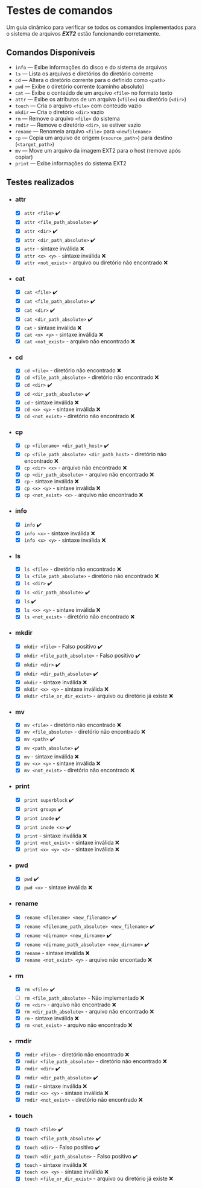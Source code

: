 # Testes de comandos

Um guia dinâmico para verificar se todos os comandos implementados para o sistema de arquivos **_EXT2_** estão funcionando corretamente.

## Comandos Disponíveis

- `info` &mdash; Exibe informações do disco e do sistema de arquivos
- `ls` &mdash; Lista os arquivos e diretórios do diretório corrente
- `cd` &mdash; Altera o diretório corrente para o definido como `<path>`
- `pwd` &mdash; Exibe o diretório corrente (caminho absoluto)
- `cat` &mdash; Exibe o conteúdo de um arquivo `<file>` no formato texto
- `attr` &mdash; Exibe os atributos de um arquivo (`<file>`) ou diretório (`<dir>`)
- `touch` &mdash; Cria o arquivo `<file>` com conteúdo vazio
- `mkdir` &mdash; Cria o diretório `<dir>` vazio
- `rm` &mdash; Remove o arquivo `<file>` do sistema
- `rmdir` &mdash; Remove o diretório `<dir>`, se estiver vazio
- `rename` &mdash; Renomeia arquivo `<file>` para `<newfilename>`
- `cp` &mdash; Copia um arquivo de origem (`<source_path>`) para destino (`<target_path>`)
- `mv` &mdash; Move um arquivo da imagem EXT2 para o host (remove após copiar)
- `print` &mdash; Exibe informações do sistema EXT2

## Testes realizados

- ### attr

  - [x] `attr <file>` ✔️
  - [x] `attr <file_path_absolute>` ✔️
  - [x] `attr <dir>` ✔️
  - [x] `attr <dir_path_absolute>` ✔️
  - [x] `attr` - sintaxe inválida ❌
  - [x] `attr <x> <y>` - sintaxe inválida ❌
  - [x] `attr <not_exist>` - arquivo ou diretório não encontrado ❌

- ### cat

  - [x] `cat <file>` ✔️
  - [x] `cat <file_path_absolute>` ✔️
  - [x] `cat <dir>` ✔️
  - [x] `cat <dir_path_absolute>` ✔️
  - [x] `cat` - sintaxe inválida ❌
  - [x] `cat <x> <y>` - sintaxe inválida ❌
  - [x] `cat <not_exist>` - arquivo não encontrado ❌

- ### cd

  - [x] `cd <file>` - diretório não encontrado ❌
  - [x] `cd <file_path_absolute>` - diretório não encontrado ❌
  - [x] `cd <dir>` ✔️
  - [x] `cd <dir_path_absolute>` ✔️
  - [x] `cd` - sintaxe inválida ❌
  - [x] `cd <x> <y>` - sintaxe inválida ❌
  - [x] `cd <not_exist>` - diretório não encontrado ❌

- ### cp

  - [x] `cp <filename> <dir_path_host>` ✔️
  - [x] `cp <file_path_absolute> <dir_path_host>` - diretório não encontrado ❌
  - [x] `cp <dir> <x>` - arquivo não encontrado ❌
  - [x] `cp <dir_path_absolute>` - arquivo não encontrado ❌
  - [x] `cp` - sintaxe inválida ❌
  - [x] `cp <x> <y>` - sintaxe inválida ❌
  - [x] `cp <not_exist> <x>` - arquivo não encontrado ❌

- ### info

  - [x] `info` ✔️
  - [x] `info <x>` - sintaxe inválida ❌
  - [x] `info <x> <y>` - sintaxe inválida ❌

- ### ls

  - [x] `ls <file>` - diretório não encontrado ❌
  - [x] `ls <file_path_absolute>` - diretório não encontrado ❌
  - [x] `ls <dir>` ✔️
  - [x] `ls <dir_path_absolute>` ✔️
  - [x] `ls` ✔️
  - [x] `ls <x> <y>` - sintaxe inválida ❌
  - [x] `ls <not_exist>` - diretório não encontrado ❌

- ### mkdir

  - [x] `mkdir <file>` - Falso positivo ✔️
  - [x] `mkdir <file_path_absolute>` - Falso positivo ✔️
  - [x] `mkdir <dir>` ✔️
  - [x] `mkdir <dir_path_absolute>` ✔️
  - [x] `mkdir` - sintaxe inválida ❌
  - [x] `mkdir <x> <y>` - sintaxe inválida ❌
  - [x] `mkdir <file_or_dir_exist>` - arquivo ou diretório já existe ❌

- ### mv

  - [x] `mv <file>` - diretório não encontrado ❌
  - [x] `mv <file_absolute>` - diretório não encontrado ❌
  - [x] `mv <path>` ✔️
  - [x] `mv <path_absolute>` ✔️
  - [x] `mv` - sintaxe inválida ❌
  - [x] `mv <x> <y>` - sintaxe inválida ❌
  - [x] `mv <not_exist>` - diretório não encontrado ❌

- ### print

  - [x] `print superblock` ✔️
  - [x] `print groups` ✔️
  - [x] `print inode` ✔️
  - [x] `print inode <x>` ✔️
  - [x] `print` - sintaxe inválida ❌
  - [x] `print <not_exist>` - sintaxe inválida ❌
  - [x] `print <x> <y> <z>` - sintaxe inválida ❌

- ### pwd

  - [x] `pwd` ✔️
  - [x] `pwd <x>` - sintaxe inválida ❌

- ### rename

  - [x] `rename <filename> <new_filename>` ✔️
  - [x] `rename <filename_path_absolute> <new_filename>` ✔️
  - [x] `rename <dirname> <new_dirname>` ✔️
  - [x] `rename <dirname_path_absolute> <new_dirname>` ✔️
  - [x] `rename` - sintaxe inválida ❌
  - [x] `rename <not_exist> <y>` - arquivo não encontado ❌

- ### rm

  - [x] `rm <file>` ✔️
  - [ ] `rm <file_path_absolute>` - Não implementado ❌
  - [x] `rm <dir>` - arquivo não encontrado ❌
  - [x] `rm <dir_path_absolute>` - arquivo não encontrado ❌
  - [x] `rm` - sintaxe inválida ❌
  - [x] `rm <not_exist>` - arquivo não encontrado ❌

- ### rmdir

  - [x] `rmdir <file>` - diretório não encontrado ❌
  - [x] `rmdir <file_path_absolute>` - diretório não encontrado ❌
  - [x] `rmdir <dir>` ✔️
  - [x] `rmdir <dir_path_absolute>` ✔️
  - [x] `rmdir` - sintaxe inválida ❌
  - [x] `rmdir <x> <y>` - sintaxe inválida ❌
  - [x] `rmdir <not_exist>` - diretório não encontrado ❌

- ### touch

  - [x] `touch <file>` ✔️
  - [x] `touch <file_path_absolute>` ✔️
  - [x] `touch <dir>` - Falso positivo ✔️
  - [x] `touch <dir_path_absolute>` - Falso positivo ✔️
  - [x] `touch` - sintaxe inválida ❌
  - [x] `touch <x> <y>` - sintaxe inválida ❌
  - [x] `touch <file_or_dir_exist>` - arquivo ou diretório já existe ❌
